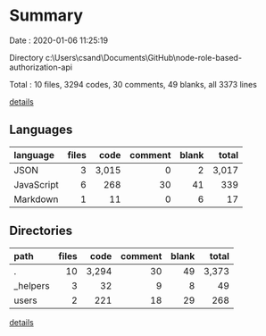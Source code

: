 # Summary

Date : 2020-01-06 11:25:19

Directory c:\Users\csand\Documents\GitHub\node-role-based-authorization-api

Total : 10 files,  3294 codes, 30 comments, 49 blanks, all 3373 lines

[details](details.md)

## Languages
| language | files | code | comment | blank | total |
| :--- | ---: | ---: | ---: | ---: | ---: |
| JSON | 3 | 3,015 | 0 | 2 | 3,017 |
| JavaScript | 6 | 268 | 30 | 41 | 339 |
| Markdown | 1 | 11 | 0 | 6 | 17 |

## Directories
| path | files | code | comment | blank | total |
| :--- | ---: | ---: | ---: | ---: | ---: |
| . | 10 | 3,294 | 30 | 49 | 3,373 |
| _helpers | 3 | 32 | 9 | 8 | 49 |
| users | 2 | 221 | 18 | 29 | 268 |

[details](details.md)